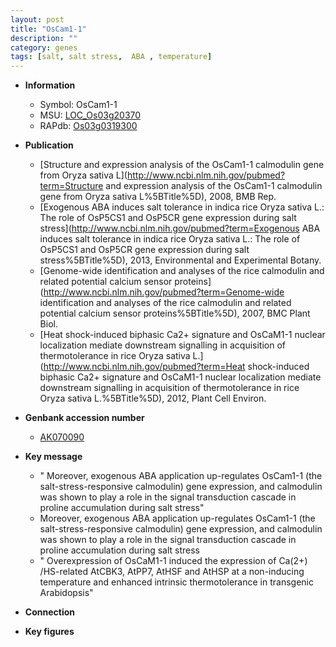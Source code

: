 ```yaml
---
layout: post
title: "OsCam1-1"
description: ""
category: genes
tags: [salt, salt stress,  ABA , temperature]
---
```


* **Information**  
    + Symbol: OsCam1-1  
    + MSU: [LOC_Os03g20370](http://rice.plantbiology.msu.edu/cgi-bin/ORF_infopage.cgi?orf=LOC_Os03g20370)  
    + RAPdb: [Os03g0319300](http://rapdb.dna.affrc.go.jp/viewer/gbrowse_details/irgsp1?name=Os03g0319300)  

* **Publication**  
    + [Structure and expression analysis of the OsCam1-1 calmodulin gene from Oryza sativa L](http://www.ncbi.nlm.nih.gov/pubmed?term=Structure and expression analysis of the OsCam1-1 calmodulin gene from Oryza sativa L%5BTitle%5D), 2008, BMB Rep.
    + [Exogenous ABA induces salt tolerance in indica rice Oryza sativa L.: The role of OsP5CS1 and OsP5CR gene expression during salt stress](http://www.ncbi.nlm.nih.gov/pubmed?term=Exogenous ABA induces salt tolerance in indica rice Oryza sativa L.: The role of OsP5CS1 and OsP5CR gene expression during salt stress%5BTitle%5D), 2013, Environmental and Experimental Botany.
    + [Genome-wide identification and analyses of the rice calmodulin and related potential calcium sensor proteins](http://www.ncbi.nlm.nih.gov/pubmed?term=Genome-wide identification and analyses of the rice calmodulin and related potential calcium sensor proteins%5BTitle%5D), 2007, BMC Plant Biol.
    + [Heat shock-induced biphasic Ca2+ signature and OsCaM1-1 nuclear localization mediate downstream signalling in acquisition of thermotolerance in rice Oryza sativa L.](http://www.ncbi.nlm.nih.gov/pubmed?term=Heat shock-induced biphasic Ca2+ signature and OsCaM1-1 nuclear localization mediate downstream signalling in acquisition of thermotolerance in rice Oryza sativa L.%5BTitle%5D), 2012, Plant Cell Environ.

* **Genbank accession number**  
    + [AK070090](http://www.ncbi.nlm.nih.gov/nuccore/AK070090)

* **Key message**  
    + " Moreover, exogenous ABA application up-regulates OsCam1-1 (the salt-stress-responsive calmodulin) gene expression, and calmodulin was shown to play a role in the signal transduction cascade in proline accumulation during salt stress"
    + Moreover, exogenous ABA application up-regulates OsCam1-1 (the salt-stress-responsive calmodulin) gene expression, and calmodulin was shown to play a role in the signal transduction cascade in proline accumulation during salt stress
    + " Overexpression of OsCaM1-1 induced the expression of Ca(2+) /HS-related AtCBK3, AtPP7, AtHSF and AtHSP at a non-inducing temperature and enhanced intrinsic thermotolerance in transgenic Arabidopsis"

* **Connection**  

* **Key figures**  


